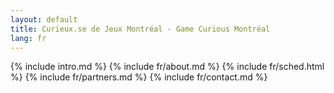 ```yaml
---
layout: default
title: Curieux.se de Jeux Montréal - Game Curious Montréal
lang: fr
---
```

{% include intro.md %}
{% include fr/about.md %}
{% include fr/sched.html %}
{% include fr/partners.md %}
{% include fr/contact.md %}
